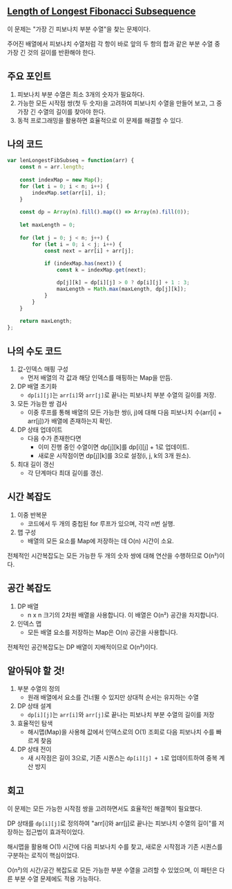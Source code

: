 ## [Length of Longest Fibonacci Subsequence](https://leetcode.com/classic/problems/length-of-longest-fibonacci-subsequence/description/)

이 문제는 "가장 긴 피보나치 부분 수열"을 찾는 문제이다.

주어진 배열에서 피보나치 수열처럼 각 항이 바로 앞의 두 항의 합과 같은 부분 수열 중 가장 긴 것의 길이를 반환해야 한다.

## 주요 포인트

1. 피보나치 부분 수열은 최소 3개의 숫자가 필요하다.
2. 가능한 모든 시작점 쌍(첫 두 숫자)을 고려하여 피보나치 수열을 만들어 보고, 그 중 가장 긴 수열의 길이를 찾아야 한다.
3. 동적 프로그래밍을 활용하면 효율적으로 이 문제를 해결할 수 있다.

## 나의 코드

```jsx
var lenLongestFibSubseq = function(arr) {
    const n = arr.length;
    
    const indexMap = new Map();
    for (let i = 0; i < n; i++) {
        indexMap.set(arr[i], i);
    }
    
    const dp = Array(n).fill().map(() => Array(n).fill(0));
    
    let maxLength = 0;
    
    for (let j = 0; j < n; j++) {
        for (let i = 0; i < j; i++) {
            const next = arr[i] + arr[j];
            
            if (indexMap.has(next)) {
                const k = indexMap.get(next);

                dp[j][k] = dp[i][j] > 0 ? dp[i][j] + 1 : 3;
                maxLength = Math.max(maxLength, dp[j][k]);
            }
        }
    }
    
    return maxLength;
};
```

## 나의 수도 코드

1. 값-인덱스 매핑 구성
    - 먼저 배열의 각 값과 해당 인덱스를 매핑하는 Map을 만듬.
2. DP 배열 초기화
    - `dp[i][j]`는 `arr[i]`와 `arr[j]`로 끝나는 피보나치 부분 수열의 길이를 저장.
3. 모든 가능한 쌍 검사
    - 이중 루프를 통해 배열의 모든 가능한 쌍(i, j)에 대해 다음 피보나치 수(arr[i] + arr[j])가 배열에 존재하는지 확인.
4. DP 상태 업데이트
    - 다음 수가 존재한다면
        - 이미 진행 중인 수열이면 dp[j][k]를 dp[i][j] + 1로 업데이트.
        - 새로운 시작점이면 dp[j][k]를 3으로 설정(i, j, k의 3개 원소).
5. 최대 길이 갱신
    - 각 단계마다 최대 길이를 갱신.

## 시간 복잡도

1. 이중 반복문
    - 코드에서 두 개의 중첩된 for 루프가 있으며, 각각 n번 실행.
2. 맵 구성
    - 배열의 모든 요소를 Map에 저장하는 데 O(n) 시간이 소요.

전체적인 시간복잡도는 모든 가능한 두 개의 숫자 쌍에 대해 연산을 수행하므로 O(n²)이다.

## 공간 복잡도

1. DP 배열
    - n x n 크기의 2차원 배열을 사용합니다. 이 배열은 O(n²) 공간을 차지합니다.
2. 인덱스 맵
    - 모든 배열 요소를 저장하는 Map은 O(n) 공간을 사용합니다.

전체적인 공간복잡도는 DP 배열이 지배적이므로 O(n²)이다.

## 알아둬야 할 것!

1. 부분 수열의 정의
    - 원래 배열에서 요소를 건너뛸 수 있지만 상대적 순서는 유지하는 수열
2. DP 상태 설계
    - `dp[i][j]`는 `arr[i]`와 `arr[j]`로 끝나는 피보나치 부분 수열의 길이를 저장
3. 효율적인 탐색
    - 해시맵(Map)을 사용해 값에서 인덱스로의 O(1) 조회로 다음 피보나치 수를 빠르게 찾음
4. DP 상태 전이
    - 새 시작점은 길이 3으로, 기존 시퀀스는 `dp[i][j] + 1`로 업데이트하여 중복 계산 방지

## 회고

이 문제는 모든 가능한 시작점 쌍을 고려하면서도 효율적인 해결책이 필요했다.

DP 상태를 `dp[i][j]`로 정의하여 "arr[i]와 arr[j]로 끝나는 피보나치 수열의 길이"를 저장하는 접근법이 효과적이었다.

해시맵을 활용해 O(1) 시간에 다음 피보나치 수를 찾고, 새로운 시작점과 기존 시퀀스를 구분하는 로직이 핵심이었다.

O(n²)의 시간/공간 복잡도로 모든 가능한 부분 수열을 고려할 수 있었으며, 이 패턴은 다른 부분 수열 문제에도 적용 가능하다.
